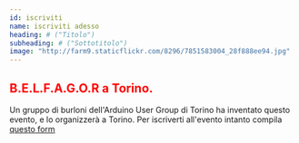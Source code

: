 ```yaml
---
id: iscriviti
name: iscriviti adesso
heading: # ("Titolo")
subheading: # ("Sottotitolo")
image: "http://farm9.staticflickr.com/8296/7851583004_28f888ee94.jpg"
---
```



## <font color="red"> B.E.L.F.A.G.O.R a Torino. </font> 

Un gruppo di burloni dell'Arduino User Group di Torino ha inventato questo evento, e lo organizzerà a Torino. Per iscriverti all'evento intanto compila [questo form](https://goo.gl/forms/6cmPH97uvs7p78Ek2) 
